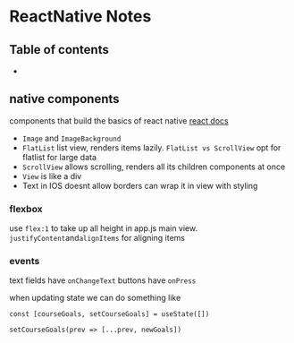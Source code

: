 # ReactNative Notes

## Table of contents

-   []()

## native components

components that build the basics of react native [react docs](#https://reactnative.dev/docs/components-and-apis)

-   `Image` and `ImageBackground`
-   `FlatList` list view, renders items lazily. `FlatList vs ScrollView` opt for flatlist for large data
-   `ScrollView` allows scrolling, renders all its children components at once
-   `View` is like a div
-   Text in IOS doesnt allow borders can wrap it in view with styling

### flexbox

use `flex:1` to take up all height in app.js main view.
`justifyContent`and`alignItems` for aligning items

### events

text fields have `onChangeText`
buttons have `onPress`

when updating state we can do something like

```
const [courseGoals, setCourseGoals] = useState([])

setCourseGoals(prev => [...prev, newGoals])
```
